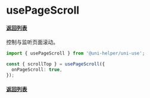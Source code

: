 # usePageScroll

#### [返回列表](../readme.md)

控制与监听页面滚动。

```typescript
import { usePageScroll } from '@uni-helper/uni-use';

const { scrollTop } = usePageScroll({
  onPageScroll: true,
});
```

#### [返回列表](../readme.md)
